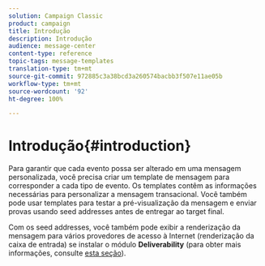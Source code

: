 ```yaml
---
solution: Campaign Classic
product: campaign
title: Introdução
description: Introdução
audience: message-center
content-type: reference
topic-tags: message-templates
translation-type: tm+mt
source-git-commit: 972885c3a38bcd3a260574bacbb3f507e11ae05b
workflow-type: tm+mt
source-wordcount: '92'
ht-degree: 100%

---
```



# Introdução{#introduction}

Para garantir que cada evento possa ser alterado em uma mensagem personalizada, você precisa criar um template de mensagem para corresponder a cada tipo de evento. Os templates contêm as informações necessárias para personalizar a mensagem transacional. Você também pode usar templates para testar a pré-visualização da mensagem e enviar provas usando seed addresses antes de entregar ao target final.

Com os seed addresses, você também pode exibir a renderização da mensagem para vários provedores de acesso à Internet (renderização da caixa de entrada) se instalar o módulo **Deliverability** (para obter mais informações, consulte [esta seção](../../delivery/using/about-deliverability.md)).
